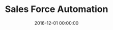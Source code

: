 ---
layout: inner
position: left
title: 'Sales Force Automation'
lead_text: 'Contributed to the development of an SFA system for PT Atri Distribusindo, enhancing their sales processes and optimizing workflow.'
tags: ['PHP', 'C#', 'Xamarin']
featured_image: ['/img/posts/sfa.png']
date: 2016-12-01 00:00:00
categories: ['Web', 'Mobile']
project_link: ''
button_icon: ''
button_text: ''
order: 12
visible: 1
company: 'PT. Aditya Arta Abadi'
---